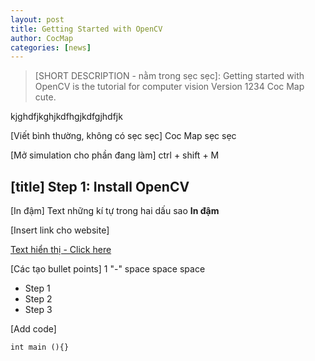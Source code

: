 ```yaml
---
layout: post
title: Getting Started with OpenCV
author: CocMap
categories: [news]
---
```


> [SHORT DESCRIPTION - nằm trong sẹc sẹc]: Getting started with OpenCV is the tutorial for computer vision
> Version 1234 Coc Map cute.

kjghdfjkghjkdfhgjkdfgjhdfjk

[Viết bình thường, không có sẹc sẹc] Coc Map sẹc sẹc

[Mở simulation cho phần đang làm] ctrl + shift + M

## [title] Step 1: Install OpenCV

[In đậm] Text những kí tự trong hai dấu sao **In đậm**

[Insert link cho website]

[Text hiển thị - Click here](https://github.com/CocMap/CocMap.github.io)

[Các tạo bullet points] 1 "-" space space space

-   Step 1
-   Step 2
-   Step 3

[Add code]

```
int main (){}
```
